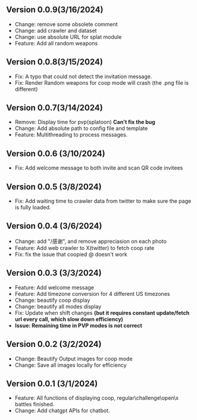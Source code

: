 ## Version 0.0.9(3/16/2024)
 * Change: remove some obsolete comment
 * Change: add crawler and dataset
 * Change: use absolute URL for splat module
 * Feature: Add all random weapons

## Version 0.0.8(3/15/2024)
 * Fix: A typo that could not detect the invitation message.
 * Fix: Render Random weapons for coop mode will crash (the .png file is different)

## Version 0.0.7(3/14/2024)
 * Remove: Display time for pvp(splatoon) <strong> Can't fix the bug</strong>
 * Change: Add absolute path to config file and template
 * Feature: Multithreading to process messages.

## Version 0.0.6 (3/10/2024)
 * Fix: Add welcome message to both invite and scan QR code invitees

## Version 0.0.5 (3/8/2024)
 * Fix: Add waiting time to crawler data from twitter to make sure the page is fully loaded.

## Version 0.0.4 (3/6/2024)
 * Change: add "/感谢", and remove appreciasion on each photo
 * Feature: Add web crawler to X(twitter) to fetch coop rate 
 * Fix: fix the issue that coopied @ doesn't work 

## Version 0.0.3 (3/3/2024)
 * Feature: Add welcome message
 * Feature: Add timezone conversion for 4 different US timezones
 * Change: beautify coop display 
 * Change: beautify all modes display
 * Fix: Update when shift changes <strong>(but it requires constant update/fetch url every call, which slow down efficiency)</strong>
 * <strong>Issue: Remaining time in PVP modes is not correct </strong>

## Version 0.0.2 (3/2/2024)
 * Change: Beautify Output images for coop mode
 * Change: Save all images locally for efficiency

## Version 0.0.1 (3/1/2024)
 * Feature: All functions of displaying coop, regular\challenge\open\x battles finished.
 * Change: Add chatgpt APIs for chatbot.
